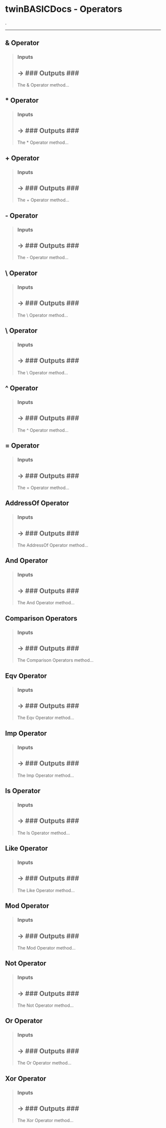 # twinBASICDocs - Operators #
.

---

## <a id="& Operator"></a>& Operator ##
> ### Inputs ###
> -> ### Outputs ###
> -
>
> The & Operator method...
>

## <a id="* Operator"></a>* Operator ##
> ### Inputs ###
> -> ### Outputs ###
> -
>
> The * Operator method...
>

## <a id="+ Operator"></a>+ Operator ##
> ### Inputs ###
> -> ### Outputs ###
> -
>
> The + Operator method...
>

## <a id="- Operator"></a>- Operator ##
> ### Inputs ###
> -> ### Outputs ###
> -
>
> The - Operator method...
>

## <a id="\ Operator"></a>\ Operator ##
> ### Inputs ###
> -> ### Outputs ###
> -
>
> The \ Operator method...
>

## <a id="\ Operator"></a>\ Operator ##
> ### Inputs ###
> -> ### Outputs ###
> -
>
> The \ Operator method...
>

## <a id="^ Operator"></a>^ Operator ##
> ### Inputs ###
> -> ### Outputs ###
> -
>
> The ^ Operator method...
>

## <a id="= Operator"></a>= Operator ##
> ### Inputs ###
> -> ### Outputs ###
> -
>
> The = Operator method...
>

## <a id="AddressOf Operator"></a>AddressOf Operator ##
> ### Inputs ###
> -> ### Outputs ###
> -
>
> The AddressOf Operator method...
>

## <a id="And Operator"></a>And Operator ##
> ### Inputs ###
> -> ### Outputs ###
> -
>
> The And Operator method...
>

## <a id="Comparison Operators"></a>Comparison Operators ##
> ### Inputs ###
> -> ### Outputs ###
> -
>
> The Comparison Operators method...
>

## <a id="Eqv Operator"></a>Eqv Operator ##
> ### Inputs ###
> -> ### Outputs ###
> -
>
> The Eqv Operator method...
>

## <a id="Imp Operator"></a>Imp Operator ##
> ### Inputs ###
> -> ### Outputs ###
> -
>
> The Imp Operator method...
>

## <a id="Is Operator"></a>Is Operator ##
> ### Inputs ###
> -> ### Outputs ###
> -
>
> The Is Operator method...
>

## <a id="Like Operator"></a>Like Operator ##
> ### Inputs ###
> -> ### Outputs ###
> -
>
> The Like Operator method...
>

## <a id="Mod Operator"></a>Mod Operator ##
> ### Inputs ###
> -> ### Outputs ###
> -
>
> The Mod Operator method...
>

## <a id="Not Operator"></a>Not Operator ##
> ### Inputs ###
> -> ### Outputs ###
> -
>
> The Not Operator method...
>

## <a id="Or Operator"></a>Or Operator ##
> ### Inputs ###
> -> ### Outputs ###
> -
>
> The Or Operator method...
>

## <a id="Xor Operator"></a>Xor Operator ##
> ### Inputs ###
> -> ### Outputs ###
> -
>
> The Xor Operator method...
>


